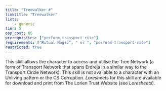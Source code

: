 ```yaml
---
title: "Treewalker #"
linktitle: "Treewalker"
lists:
    - generic
tier: 5
osp_cost: 85
prerequisites: ["perform-transport-rite"]
requirements: ["Ritual Magic", " or ", "perform-transport-rite"]
restricted: true
---
```

This skill allows the character to access and utilise the Tree Network (a form of Transport Network that spans Erdreja in a similar way to the Transport Circle Network). This skill is not available to a character with an Unliving pattern or the CS Corruption. _Loresheets_ for this skill are available for download and print from The Lorien Trust Website (see _Loresheets_).